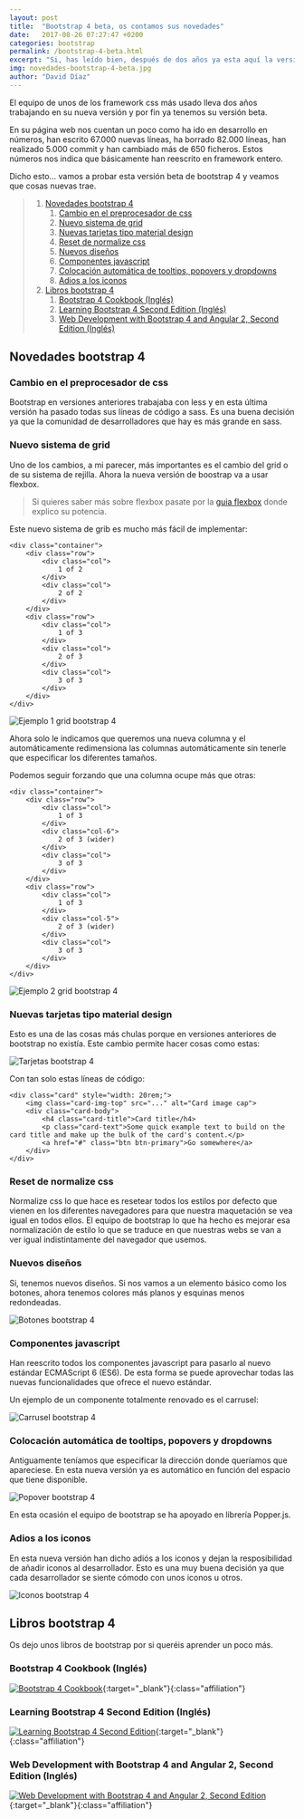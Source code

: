 ```yaml
---
layout: post
title:  "Bootstrap 4 beta, os contamos sus novedades"
date:   2017-08-26 07:27:47 +0200
categories: bootstrap
permalink: /bootstrap-4-beta.html
excerpt: "Si, has leído bien, después de dos años ya esta aquí la versión beta de la última versión de bootstrap. Así que vamos a jugar con ella."
img: novedades-bootstrap-4-beta.jpg
author: "David Díaz"
---
```

El equipo de unos de los framework css más usado lleva dos años trabajando en su nueva versión y por fin ya tenemos su
versión beta.

En su página web nos cuentan un poco como ha ido en desarrollo en números, han escrito 67.000 nuevas líneas, ha borrado
82.000 líneas, han realizado 5.000 commit y han cambiado más de 650 ficheros. Estos números nos indica que básicamente 
han reescrito en framework entero.

Dicho esto... vamos a probar esta versión beta de bootstrap 4 y veamos que cosas nuevas trae.

> 1. [Novedades bootstrap 4](#novedades-bootstrap-4)
>       1. [Cambio en el preprocesador de css](#cambio-en-el-preprocesador-de-css)
>       1. [Nuevo sistema de grid](#nuevo-sistema-de-grid)
>       1. [Nuevas tarjetas tipo material design](#nuevas-tarjetas-tipo-material-design)
>       1. [Reset de normalize css](#reset-de-normalize-css)
>       1. [Nuevos diseños](#nuevos-diseños)
>       1. [Componentes javascript](#componentes-javascript)
>       1. [Colocación automática de tooltips, popovers y dropdowns](#colocación-automática-de-tooltips-popovers-y-dropdowns)
>       1. [Adios a los iconos](#adios-a-los-iconos)
> 1. [Libros bootstrap 4](#libros-bootstrap-4)
>       1. [Bootstrap 4 Cookbook (Inglés)](#bootstrap-4-cookbook-inglés)
>       1. [Learning Bootstrap 4 Second Edition (Inglés)](#learning-bootstrap-4-second-edition-inglés)
>       1. [Web Development with Bootstrap 4 and Angular 2, Second Edition (Inglés)](#web-development-with-bootstrap-4-and-angular-2-second-edition-inglés)

## Novedades bootstrap 4
### Cambio en el preprocesador de css
Bootstrap en versiones anteriores trabajaba con less y en esta última versión ha pasado todas sus líneas de código a 
sass. Es una buena decisión ya que la comunidad de desarrolladores que hay es más grande en sass.

### Nuevo sistema de grid
Uno de los cambios, a mi parecer, más importantes es el cambio del grid o de su sistema de rejilla. Ahora la nueva versión
de boostrap va a usar flexbox.

> Si quieres saber más sobre flexbox pasate por la [guia flexbox](guia-flexbox.html) donde explico su potencia.

Este nuevo sistema de grib es mucho más fácil de implementar:

```
<div class="container">
    <div class="row">
        <div class="col">
            1 of 2
        </div>
        <div class="col">
            2 of 2
        </div>
    </div>
    <div class="row">
        <div class="col">
            1 of 3
        </div>
        <div class="col">
            2 of 3
        </div>
        <div class="col">
            3 of 3
        </div>
    </div>
</div>
```

![Ejemplo 1 grid bootstrap 4](/img/grid-1-bootstrap-4.jpg)

Ahora solo le indicamos que queremos una nueva columna y el automáticamente redimensiona las columnas automáticamente
sin tenerle que especificar los diferentes tamaños.

Podemos seguir forzando que una columna ocupe más que otras:

```
<div class="container">
    <div class="row">
        <div class="col">
            1 of 3
        </div>
        <div class="col-6">
            2 of 3 (wider)
        </div>
        <div class="col">
            3 of 3
        </div>
    </div>
    <div class="row">
        <div class="col">
            1 of 3
        </div>
        <div class="col-5">
            2 of 3 (wider)
        </div>
        <div class="col">
            3 of 3
        </div>
    </div>
</div>
```

![Ejemplo 2 grid bootstrap 4](/img/grid-2-bootstrap-4.jpg)

### Nuevas tarjetas tipo material design
Esto es una de las cosas más chulas porque en versiones anteriores de bootstrap no existía. Este cambio permite hacer
cosas como estas:

![Tarjetas bootstrap 4](/img/tarjetas-bootstrap-4.jpg)

Con tan solo estas líneas de código:

```
<div class="card" style="width: 20rem;">
    <img class="card-img-top" src="..." alt="Card image cap">
    <div class="card-body">
        <h4 class="card-title">Card title</h4>
        <p class="card-text">Some quick example text to build on the card title and make up the bulk of the card's content.</p>
        <a href="#" class="btn btn-primary">Go somewhere</a>
    </div>
</div>
```

### Reset de normalize css
Normalize css lo que hace es resetear todos los estilos por defecto que vienen en los diferentes navegadores para que 
nuestra maquetación se vea igual en todos ellos.
El equipo de bootstrap lo que ha hecho es mejorar esa normalización de estilo lo que se traduce en que nuestras webs 
se van a ver igual indistintamente del navegador que usemos.

### Nuevos diseños
Si, tenemos nuevos diseños. Si nos vamos a un elemento básico como los botones, ahora tenemos colores más planos y esquinas
menos redondeadas.

![Botones bootstrap 4](/img/botones-bootstrap-4.jpg)

### Componentes javascript
Han reescrito todos los componentes javascript para pasarlo al nuevo estándar ECMAScript 6 (ES6). De esta forma se puede
aprovechar todas las nuevas funcionalidades que ofrece el nuevo estándar.

Un ejemplo de un componente totalmente renovado es el carrusel:

![Carrusel bootstrap 4](/img/carrusel-bootstrap-4.jpg)

### Colocación automática de tooltips, popovers y dropdowns
Antiguamente teníamos que especificar la dirección donde queríamos que apareciese. En esta nueva versión ya es automático
en función del espacio que tiene disponible.

![Popover bootstrap 4](/img/popover-bootstrap-4.jpg)

En esta ocasión el equipo de bootstrap se ha apoyado en librería Popper.js.

### Adios a los iconos
En esta nueva versión han dicho adiós a los iconos y dejan la resposibilidad de añadir iconos al desarrollador. Esto es
una muy buena decisión ya que cada desarrollador se siente cómodo con unos iconos u otros.

![Iconos bootstrap 4](/img/iconos-bootstrap-4.jpg)

## Libros bootstrap 4
Os dejo unos libros de bootstrap por si queréis aprender un poco más.

### Bootstrap 4 Cookbook (Inglés)
[![Bootstrap 4 Cookbook](/img/bootstrap-4-cookbook.jpg)](https://www.amazon.es/Bootstrap-Cookbook-Snigdhendu-Bikas-Bhaumik/dp/178588929X/){:target="_blank"}{:class="affiliation"}

### Learning Bootstrap 4 Second Edition (Inglés)
[![Learning Bootstrap 4 Second Edition](/img/learning-bootstrap-4-second-edition.jpg)](https://www.amazon.es/Learning-Bootstrap-Second-Matt-Lambert/dp/1785881000/){:target="_blank"}{:class="affiliation"}

### Web Development with Bootstrap 4 and Angular 2, Second Edition (Inglés)
[![Web Development with Bootstrap 4 and Angular 2, Second Edition](/img/web-development-with-bootstrap-4-and-angular-2.jpg)](https://www.amazon.es/Web-Development-Bootstrap-Angular-Second/dp/1785880810/){:target="_blank"}{:class="affiliation"}
